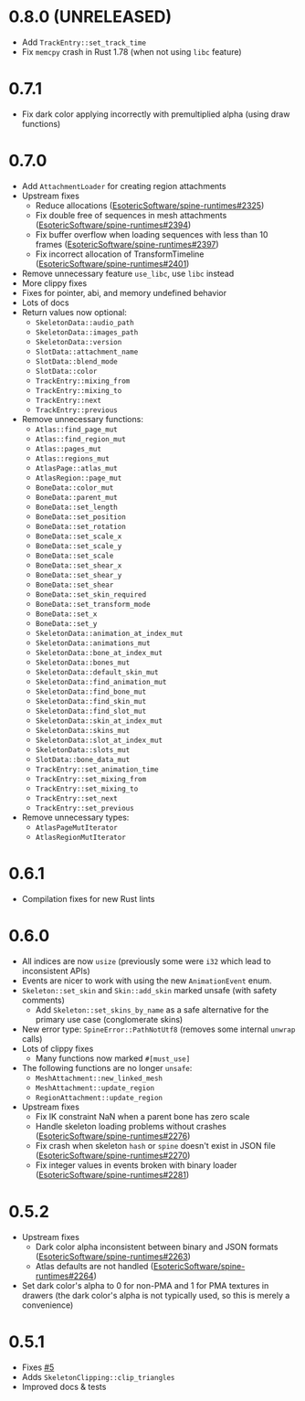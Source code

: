 # 0.8.0 (UNRELEASED)
- Add `TrackEntry::set_track_time`
- Fix `memcpy` crash in Rust 1.78 (when not using `libc` feature)

# 0.7.1
- Fix dark color applying incorrectly with premultiplied alpha (using draw functions)

# 0.7.0
- Add `AttachmentLoader` for creating region attachments
- Upstream fixes
  - Reduce allocations ([EsotericSoftware/spine-runtimes#2325](https://github.com/EsotericSoftware/spine-runtimes/issues/2325))
  - Fix double free of sequences in mesh attachments ([EsotericSoftware/spine-runtimes#2394](https://github.com/EsotericSoftware/spine-runtimes/issues/2394))
  - Fix buffer overflow when loading sequences with less than 10 frames ([EsotericSoftware/spine-runtimes#2397](https://github.com/EsotericSoftware/spine-runtimes/issues/2397))
  - Fix incorrect allocation of TransformTimeline ([EsotericSoftware/spine-runtimes#2401](https://github.com/EsotericSoftware/spine-runtimes/issues/2401))
- Remove unnecessary feature `use_libc`, use `libc` instead
- More clippy fixes
- Fixes for pointer, abi, and memory undefined behavior
- Lots of docs
- Return values now optional:
  - `SkeletonData::audio_path`
  - `SkeletonData::images_path`
  - `SkeletonData::version`
  - `SlotData::attachment_name`
  - `SlotData::blend_mode`
  - `SlotData::color`
  - `TrackEntry::mixing_from`
  - `TrackEntry::mixing_to`
  - `TrackEntry::next`
  - `TrackEntry::previous`
- Remove unnecessary functions:
  - `Atlas::find_page_mut`
  - `Atlas::find_region_mut`
  - `Atlas::pages_mut`
  - `Atlas::regions_mut`
  - `AtlasPage::atlas_mut`
  - `AtlasRegion::page_mut`
  - `BoneData::color_mut`
  - `BoneData::parent_mut`
  - `BoneData::set_length`
  - `BoneData::set_position`
  - `BoneData::set_rotation`
  - `BoneData::set_scale_x`
  - `BoneData::set_scale_y`
  - `BoneData::set_scale`
  - `BoneData::set_shear_x`
  - `BoneData::set_shear_y`
  - `BoneData::set_shear`
  - `BoneData::set_skin_required`
  - `BoneData::set_transform_mode`
  - `BoneData::set_x`
  - `BoneData::set_y`
  - `SkeletonData::animation_at_index_mut`
  - `SkeletonData::animations_mut`
  - `SkeletonData::bone_at_index_mut`
  - `SkeletonData::bones_mut`
  - `SkeletonData::default_skin_mut`
  - `SkeletonData::find_animation_mut`
  - `SkeletonData::find_bone_mut`
  - `SkeletonData::find_skin_mut`
  - `SkeletonData::find_slot_mut`
  - `SkeletonData::skin_at_index_mut`
  - `SkeletonData::skins_mut`
  - `SkeletonData::slot_at_index_mut`
  - `SkeletonData::slots_mut`
  - `SlotData::bone_data_mut`
  - `TrackEntry::set_animation_time`
  - `TrackEntry::set_mixing_from`
  - `TrackEntry::set_mixing_to`
  - `TrackEntry::set_next`
  - `TrackEntry::set_previous`
- Remove unnecessary types:
  - `AtlasPageMutIterator`
  - `AtlasRegionMutIterator`

# 0.6.1
- Compilation fixes for new Rust lints

# 0.6.0
- All indices are now `usize` (previously some were `i32` which lead to inconsistent APIs)
- Events are nicer to work with using the new `AnimationEvent` enum.
- `Skeleton::set_skin` and `Skin::add_skin` marked unsafe (with safety comments)
  - Add `Skeleton::set_skins_by_name` as a safe alternative for the primary use case (conglomerate skins)
- New error type: `SpineError::PathNotUtf8` (removes some internal `unwrap` calls)
- Lots of clippy fixes
  - Many functions now marked `#[must_use]`
- The following functions are no longer `unsafe`:
  - `MeshAttachment::new_linked_mesh`
  - `MeshAttachment::update_region`
  - `RegionAttachment::update_region`
- Upstream fixes
  - Fix IK constraint NaN when a parent bone has zero scale
  - Handle skeleton loading problems without crashes ([EsotericSoftware/spine-runtimes#2276](https://github.com/EsotericSoftware/spine-runtimes/pull/2276))
  - Fix crash when skeleton `hash` or `spine` doesn't exist in JSON file ([EsotericSoftware/spine-runtimes#2270](https://github.com/EsotericSoftware/spine-runtimes/pull/2270))
  - Fix integer values in events broken with binary loader ([EsotericSoftware/spine-runtimes#2281](https://github.com/EsotericSoftware/spine-runtimes/issues/2281))

# 0.5.2
- Upstream fixes
  - Dark color alpha inconsistent between binary and JSON formats ([EsotericSoftware/spine-runtimes#2263](https://github.com/EsotericSoftware/spine-runtimes/issues/2263))
  - Atlas defaults are not handled ([EsotericSoftware/spine-runtimes#2264](https://github.com/EsotericSoftware/spine-runtimes/issues/2264))
- Set dark color's alpha to 0 for non-PMA and 1 for PMA textures in drawers (the dark color's alpha is not typically used, so this is merely a convenience)

# 0.5.1
- Fixes [#5](https://github.com/jabuwu/rusty_spine/issues/5)
- Adds `SkeletonClipping::clip_triangles`
- Improved docs & tests

